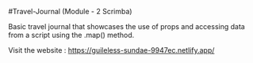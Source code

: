 #Travel-Journal (Module - 2 Scrimba)

Basic travel journal that showcases the use of props and accessing data from a script using the .map() method.

Visit the website : https://guileless-sundae-9947ec.netlify.app/
